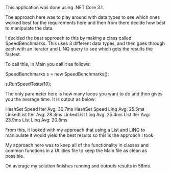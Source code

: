 This application was done using .NET Core 3.1.

The approach here was to play around with data types to see which ones worked best for the requirements here and then from there decide how best to manipulate the data.

I decided the best approach to this by making a class called SpeedBenchmarks. This uses 3 different data types, and then goes through each with an iterator and LINQ query to see which gets the results the fastest.

To call this, in Main you call it as follows:

SpeedBenchmarks s = new SpeedBenchmarks();

s.RunSpeedTests(10);
  
The only parameter here is how many loops you want to do and then gives you the average time. It is output as below:

HashSet Speed Iter Avg: 30.7ms
HashSet Speed Linq Avg: 25.5ms
LinkedList Iter Avg: 28.3ms
LinkedList Linq Avg: 25.4ms
List Iter Avg: 23.9ms
List Linq Avg: 20.8ms

From this, it looked with my approach that using a List and LINQ to manipulate it would yield the best results so this is the approach I took.

My approach here was to keep all of the functionality in classes and common functions in a Utilities file to keep the Main file as clean as possible.

On average my solution finishes running and outputs results in 58ms.
